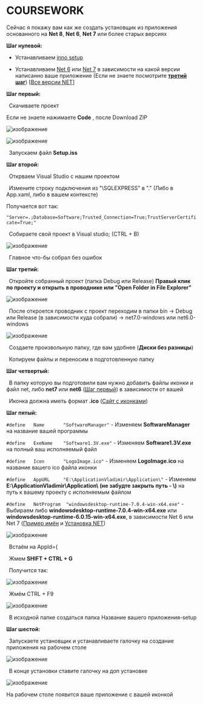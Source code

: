 # COURSEWORK
Сейчас я покажу вам как же создать установщик из приложения основанного на __Net 8__, __Net 6__, __Net 7__ или более старых версиях

<a name="stepZero">__Шаг нулевой:__</a>

  + Устанавливаем [inno setup](https://jrsoftware.org/download.php/is.exe)
  
  + Устанавливаем [Net 6](https://dotnet.microsoft.com/en-us/download/dotnet/thank-you/runtime-desktop-6.0.15-windows-x64-installer) или [Net 7](https://dotnet.microsoft.com/en-us/download/dotnet/thank-you/runtime-desktop-7.0.4-windows-x64-installer) в зависимости на какой версии написанно ваше приложение (Если не знаете посмотрите [__третий шаг__](#stepThree)) [[Все версии NET](https://dotnet.microsoft.com/en-us/download/dotnet)]
  
<a name="stepOne">__Шаг первый:__</a>
  
  &ensp;Скачиваете проект
  
  Если не знаете нажимаете __Code__ , после Download ZIP
  
  ![изображение](https://user-images.githubusercontent.com/81241072/229259574-fab2ee35-dde1-4ab9-83ca-37cbd4bc88ce.png)
  
  ![изображение](https://user-images.githubusercontent.com/81241072/229248216-4fe9572f-b772-45cb-84bf-8c14e9c7910e.png)
  
  &ensp;Запускаем файл __Setup.iss__

<a name="stepTwo">__Шаг второй:__</a>
  
  &ensp;Открваем Visual Studio с нашим проектом
  
  &ensp;Измените строку подключения из "\\SQLEXPRESS" в "." (Либо в App.xaml, либо в вашем контексте)
  
  Получается вот так:
  
  `"Server=.;Database=Software;Trusted_Connection=True;TrustServerCertificate=True;"`
  
  &ensp;Собираете свой проект в Visual studio; (CTRL + B)
  
  ![изображение](https://user-images.githubusercontent.com/81241072/229248635-6f8afbf7-5320-488a-938b-3ebdb50f547a.png)
  
  &ensp;Главное что-бы собрал без ошибок

<a name="stepThree">__Шаг третий:__</a>
  
  &ensp;Откройте собранный проект (папка Debug или Release) __Правый клик по проекту и открыть в проводнике или "Open Folder in File Explorer"__
  
  ![изображение](https://user-images.githubusercontent.com/81241072/229249497-5eb31af8-63fa-421a-8044-8db7cb195753.png)
  
  &ensp;После откроется проводник с проект переходим в папки bin -> Debug или Release (в зависимости куда собрали) -> net7.0-windows или net6.0-windows
  
  ![изображение](https://user-images.githubusercontent.com/81241072/229249682-7fce54f6-96dd-46f6-b65d-aec786357b4d.png)

  &ensp;Создаете произвольную папку, где вам удобнее (**Диски без разницы**)
  
  &ensp;Копируем файлы и переносим в подготовленную папку

<a name="stepFour">__Шаг четвертый:__</a>
  
  &ensp;В папку которую вы подготовили вам нужно добавить файлы иконки и файл net, либо __net7__ или __net6__ ([Шаг первый](#stepOne)) в зависимости от вашей
  
  &ensp;Иконка должна иметь формат **.ico** ([Сайт с иконками](https://icon-icons.com/))

<a name="stepFive">__Шаг пятый:__</a>

  `#define   Name       "SoftwareManager"` - Изменяем __SoftwareManager__ на название вашей программы
  
  `#define   ExeName    "Software1.3V.exe"` - Изменяем __Software1.3V.exe__ на полный ваш исполняемый файл
  
  `#define   Icon       "LogoImage.ico"` - Изменяем __LogoImage.ico__ на название вашего ico файла иконки
  
  `#define   AppURL     "E:\ApplicationVladimir\Application\"` - Изменяем __E:\ApplicationVladimir\Application\\__  __(не забудте закрыть путь - \\)__ на путь к вашему проекту с исполняемым файлом
  
  `#define   NetProgram  "windowsdesktop-runtime-7.0.4-win-x64.exe"` - Выбираем либо __windowsdesktop-runtime-7.0.4-win-x64.exe__ или __windowsdesktop-runtime-6.0.15-win-x64.exe__, в зависимости Net 6 или Net 7 ([Пример имён](#stepOne) и [Установка NET](#stepZero))
  
  ![изображение](https://user-images.githubusercontent.com/81241072/229251347-47359d60-fae8-419e-8449-c186bef6ebfa.png)
  
  &ensp;Встаём на AppId={
  
  &ensp;Жмем **SHIFT + CTRL + G**
  
  &ensp;Получится так:
  
  ![изображение](https://user-images.githubusercontent.com/81241072/229251501-193c59b8-d878-4be5-913c-44c8d42e9904.png)

  &ensp;Жмём CTRL + F9
  
  ![изображение](https://user-images.githubusercontent.com/81241072/229252184-ccbed568-90a7-496a-b400-bd6cb288d223.png)

  &ensp;В исходной папке создаться папка Название вашего приложения-setup
  
<a name="stepSix">__Шаг шестой:__</a>
  
  &ensp;Запускаете установщик и устанавливаете галочку на создание приложения на рабочем столе 
  
  ![изображение](https://user-images.githubusercontent.com/81241072/229254690-4b05b1e9-95ca-4d7a-acc0-40027a303cb4.png)
  
  &ensp;В конце установки ставите галочку на доп установке
  
  ![изображение](https://user-images.githubusercontent.com/81241072/229254596-571498a8-c920-4efe-99b1-65def4959f02.png)
  
На рабочем столе появится ваше приложение с вашей иконкой
